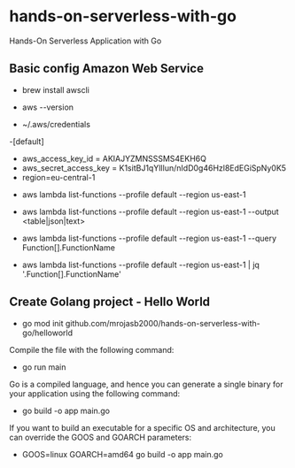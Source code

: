 # hands-on-serverless-with-go
Hands-On Serverless Application with Go

## Basic config Amazon Web Service
* brew install awscli

* aws --version

* ~/.aws/credentials

-[default]
- aws_access_key_id = AKIAJYZMNSSSMS4EKH6Q
- aws_secret_access_key = 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
- region=eu-central-1

* aws lambda list-functions --profile default --region us-east-1

* aws lambda list-functions --profile default --region us-east-1 --output <table|json|text>

* aws lambda list-functions --profile default --region us-east-1 --query Function[].FunctionName

* aws lambda list-functions --profile default --region us-east-1 | jq '.Function[].FunctionName'

## Create Golang project - Hello World

* go mod init github.com/mrojasb2000/hands-on-serverless-with-go/helloworld

Compile the file with the following command:

* go run main

Go is a compiled language, and hence you can generate a single binary for your application using the following command:

* go build -o app main.go

If you want to build an executable for a specific OS and architecture, you can override the GOOS and GOARCH parameters:

* GOOS=linux GOARCH=amd64 go build -o app main.go
